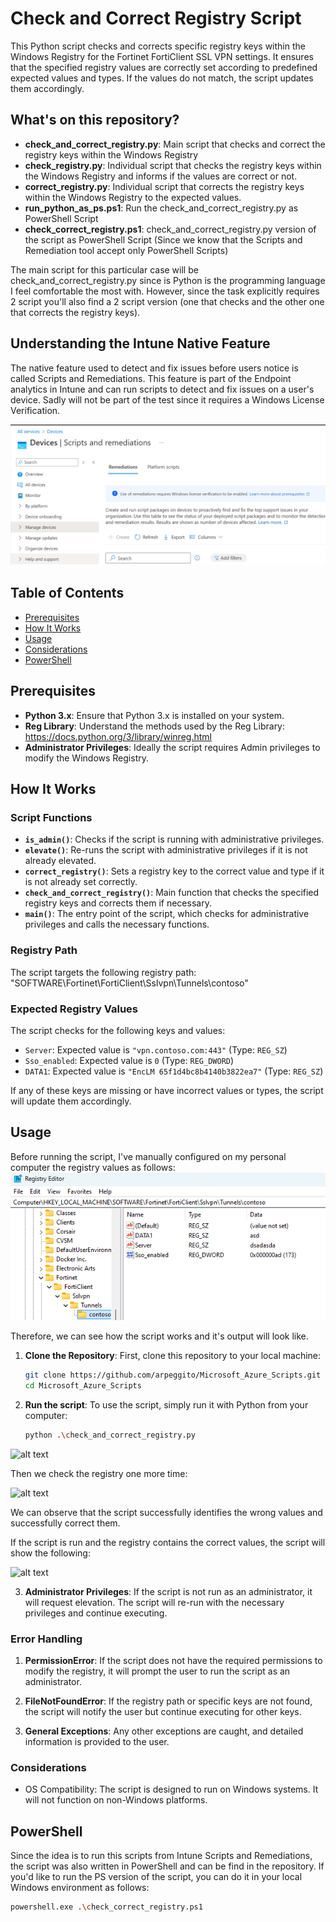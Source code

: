 # Check and Correct Registry Script

This Python script checks and corrects specific registry keys within the Windows Registry for the Fortinet FortiClient SSL VPN settings. It ensures that the specified registry values are correctly set according to predefined expected values and types. If the values do not match, the script updates them accordingly.

## What's on this repository?

- **check_and_correct_registry.py**: Main script that checks and correct the registry keys within the Windows Registry
- **check_registry.py**: Individual script that checks the registry keys within the Windows Registry and informs if the values are correct or not.
- **correct_registry.py**: Individual script that corrects the registry keys within the Windows Registry to the expected values.
- **run_python_as_ps.ps1**: Run the check_and_correct_registry.py as PowerShell Script
- **check_correct_registry.ps1**: check_and_correct_registry.py version of the script as PowerShell Script (Since we know that the Scripts and Remediation tool accept only PowerShell Scripts)

The main script for this particular case will be check_and_correct_registry.py since is Python is the programming language I feel comfortable the most with. However, since the task explicitly requires 2 script you'll also find a 2 script version (one that checks and the other one that corrects the registry keys).

## Understanding the Intune Native Feature

The native feature used to detect and fix issues before users notice is called Scripts and Remediations. This feature is part of the Endpoint analytics in Intune and can run scripts to detect and fix issues on a user's device. Sadly will not be part of the test since it requires a Windows License Verification.

![alt text](scripts_and_remediations.png)

## Table of Contents

- [Prerequisites](#prerequisites)
- [How It Works](#how-it-works)
- [Usage](#usage)
- [Considerations](#considerations)
- [PowerShell](#powershell) 


## Prerequisites

- **Python 3.x**: Ensure that Python 3.x is installed on your system.
- **Reg Library**: Understand the methods used by the Reg Library: https://docs.python.org/3/library/winreg.html
- **Administrator Privileges**: Ideally the script requires Admin privileges to modify the Windows Registry.


## How It Works

### Script Functions

- **`is_admin()`**: Checks if the script is running with administrative privileges.
- **`elevate()`**: Re-runs the script with administrative privileges if it is not already elevated.
- **`correct_registry()`**: Sets a registry key to the correct value and type if it is not already set correctly.
- **`check_and_correct_registry()`**: Main function that checks the specified registry keys and corrects them if necessary.
- **`main()`**: The entry point of the script, which checks for administrative privileges and calls the necessary functions.

### Registry Path

The script targets the following registry path: "SOFTWARE\Fortinet\FortiClient\Sslvpn\Tunnels\contoso"

### Expected Registry Values

The script checks for the following keys and values:

- `Server`: Expected value is `"vpn.contoso.com:443"` (Type: `REG_SZ`)
- `Sso_enabled`: Expected value is `0` (Type: `REG_DWORD`)
- `DATA1`: Expected value is `"EncLM 65f1d4bc8b4140b3822ea7"` (Type: `REG_SZ`)

If any of these keys are missing or have incorrect values or types, the script will update them accordingly.

## Usage

Before running the script, I've manually configured on my personal computer the registry values as follows:
![alt text](wrong_registry.png)

Therefore, we can see how the script works and it's output will look like.

1. **Clone the Repository**: First, clone this repository to your local machine:

    ```bash
    git clone https://github.com/arpeggito/Microsoft_Azure_Scripts.git
    cd Microsoft_Azure_Scripts


2. **Run the script**: To use the script, simply run it with Python from your computer:
   ```bash
   python .\check_and_correct_registry.py

![alt text](script_running.png)

Then we check the registry one more time:

![alt text](corrected_registry.png)

We can observe that the script successfully identifies the wrong values and successfully correct them.

If the script is run and the registry contains the correct values, the script will show the following:

![alt text](right_values.png)

3. **Administrator Privileges**: If the script is not run as an administrator, it will request elevation. The script will re-run with the necessary privileges and continue executing.

### Error Handling

1. **PermissionError**: If the script does not have the required permissions to modify the registry, it will prompt the user to run the script as an administrator.

2. **FileNotFoundError**: If the registry path or specific keys are not found, the script will notify the user but continue executing for other keys.

3. **General Exceptions**: Any other exceptions are caught, and detailed information is provided to the user.

### Considerations 

- OS Compatibility: The script is designed to run on Windows systems. It will not function on non-Windows platforms.

## PowerShell

Since the idea is to run this scripts from Intune Scripts and Remediations, the script was also written in PowerShell and can be find in the repository.
If you'd like to run the PS version of the script, you can do it in your local Windows environment as follows: 
   ```bash
   powershell.exe .\check_correct_registry.ps1